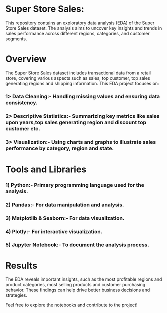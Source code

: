 # Super Store Sales:

This repository contains an exploratory data analysis (EDA) of the Super Store Sales dataset. The analysis aims to uncover key insights and trends in sales performance across different regions, categories, and customer segments.

# Overview
The Super Store Sales dataset includes transactional data from a retail store, covering various aspects such as sales, top customer, top sales generating regions and shipping information. This EDA project focuses on:

### 1> Data Cleaning:-                Handling missing values and ensuring data consistency.
### 2> Descriptive Statistics:-       Summarizing key metrics like sales upon years,top sales generating region and discount top customer etc.
### 3> Visualization:-                Using charts and graphs to illustrate sales performance by category, region and state.


# Tools and Libraries

### 1)  Python:-                  Primary programming language used for the analysis.
### 2)  Pandas:-                  For data manipulation and analysis.
### 3)  Matplotlib & Seaborn:-    For data visualization.
### 4)  Plotly:-                  For interactive visualization.
### 5)  Jupyter Notebook:-        To document the analysis process.

# Results
The EDA reveals important insights, such as the most profitable regions and product categories, most selling products and customer purchasing behavior. These findings can help drive better business decisions and strategies.

Feel free to explore the notebooks and contribute to the project!

